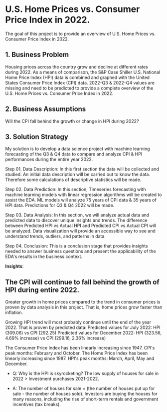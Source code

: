 # U.S. Home Prices vs. Consumer Price Index in 2022.

The goal of this project is to provide an overview of U.S. Home Prices vs. Consumer Price Index in 2022.

## 1. Business Problem

Housing prices across the country grow and decline at different rates during 2022. As a means of comparison, the S&P Case Shiller U.S. National Home Price Index (HPI) data is combined and graphed with the United States Consumer Price Index (CPI) data. 2022-Q3 & 2022-Q4 values are missing and need to be predicted to provide a complete overview of the U.S. Home Prices vs. Consumer Price Index in 2022.

## 2. Business Assumptions

Will the CPI fall behind the growth or change in HPI during 2022?

## 3. Solution Strategy

My solution is to develop a data science project with machine learning forecasting of the Q3 & Q4 data to compare and analyze CPI & HPI performances during the entire year 2022.

Step 01. Data Description: In this first section the data will be collected and studied. An initial data description will be carried out to know the data. Therefore some calculations of descriptive statistics will be made.

Step 02. Data Prediction: In this section, Timeseries forecasting with machine learning models with linear regression algorithms will be created to assist the EDA. ML models will analyze 75 years of CPI data & 35 years of HPI data. Predictions for Q3 & Q4 2022 will be made.

Step 03. Data Analysis: In this section, we will analyze actual data and predicted data to discover unique insights and trends. The difference between Predicted HPI vs Actual HPI and Predicted CPI vs Actual CPI will be analyzed. Data visualization will provide an accessible way to see and understand trends, outliers, and patterns in data.

Step 04. Conclusion: This is a conclusion stage that provides insights needed to answer business questions and present the applicability of the EDA's results in the business context.

**Insights**:
## The CPI will continue to fall behind the growth of HPI during entire 2022.

Greater growth in home prices compared to the trend in consumer prices is proven by data analysis in this project.
That is, home prices grow faster than inflation.

Growing HPI trend will most probably continue until the end of the year 2022. That is proven by predicted data:
Predicted values for July 2022: HPI (309.06) vs CPI (292.25)
Predicted values for December 2022: HPI (323.56, 4.69% increase) vs CPI (299.16, 2.36% increase)

The Consumer Price Index has been linearly increasing since 1947.
CPI's peak months: February and October.
The Home Price Index has been linearly increasing since 1987.
HPI's peak months: March, April, May and December.

- Q: Why is the HPI is skyrocketing? The low supply of houses for sale in 2022 > Investment purchases 2021-2022.

- A: The number of houses for sale = (the number of houses put up for sale - the number of houses sold). Investors are buying the houses for many reasons, including the rise of short-term rentals and government incentives (tax breaks).
